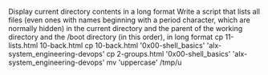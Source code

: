 Display current directory contents in a long format
Write a script that lists all files (even ones with names beginning with a period character, which are normally hidden) in the current directory and the parent of the working directory and the /boot directory (in this order), in long format
cp 11-lists.html
10-back.html
cp 10-back.html '0x00-shell_basics' 'alx-system_engineering-devops'
cp 2-groups.html '0x00-shell_basics' 'alx-system_engineering-devops'
mv 'uppercase' /tmp/u
